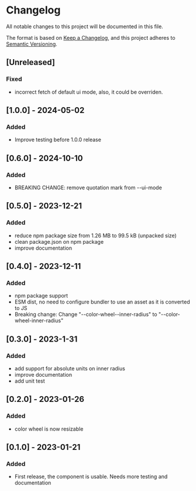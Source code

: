 # Changelog

All notable changes to this project will be documented in this file.

The format is based on [Keep a Changelog](https://keepachangelog.com/en/1.0.0/),
and this project adheres to [Semantic Versioning](https://semver.org/spec/v2.0.0.html).

## [Unreleased] 

### Fixed

- incorrect fetch of default ui mode, also, it could be overriden.


## [1.0.0] - 2024-05-02

### Added

- Improve testing before 1.0.0 release

## [0.6.0] - 2024-10-10

### Added

- BREAKING CHANGE: remove quotation mark from --ui-mode

## [0.5.0] - 2023-12-21

### Added

- reduce npm package size from 1.26 MB to 99.5 kB (unpacked size)
- clean package.json on npm package
- improve documentation

## [0.4.0] - 2023-12-11

### Added

- npm package support
- ESM dist, no need to configure bundler to use an asset as it is converted to JS
- Breaking change: Change "--color-wheel--inner-radius" to "--color-wheel-inner-radius"

## [0.3.0] - 2023-1-31

### Added

- add support for absolute units on inner radius
- improve documentation
- add unit test

## [0.2.0] - 2023-01-26

### Added

- color wheel is now resizable


## [0.1.0] - 2023-01-21

### Added

- First release, the component is usable. Needs more testing and documentation


